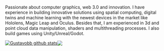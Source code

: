 Passionate about computer graphics, web 3.0 and innovation. I have experience in building innovative solutions using spatial computing, digital twins and machine learning with the newest devices in the market like Hololens, Magic Leap and Oculus. Besides that, I am experienced in 3d and point cloud data manipulation, shaders and multithreading processes. I also build games using Unity/Unreal/Godot.

<a href="https://github.com/Gustavobb/github-readme-stats"><img align="center" src="https://github-readme-stats.vercel.app/api?username=Gustavobb&show_icons=true&include_all_commits=true&theme=buefy&hide_border=true" alt="Gustavobb github stats" /></a><a href="https://github.com/Gustavobb/github-readme-stats"><img align="center" src="https://github-readme-stats.vercel.app/api/top-langs/?username=Gustavobb&layout=compact&theme=buefy&hide_border=true" /></a>
